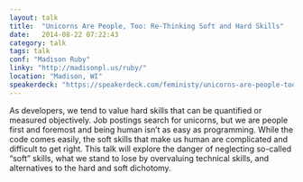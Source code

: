 ```yaml
---
layout: talk
title:  "Unicorns Are People, Too: Re-Thinking Soft and Hard Skills"
date:   2014-08-22 07:22:43
category: talk
tags: talk
conf: "Madison Ruby"
linky: "http://madisonpl.us/ruby/"
location: "Madison, WI"
speakerdeck: "https://speakerdeck.com/feministy/unicorns-are-people-too-re-thinking-soft-and-hard-skills-1"
---
```


As developers, we tend to value hard skills that can be quantified or measured objectively. Job postings search for unicorns, but we are people first and foremost and being human isn’t as easy as programming. While the code comes easily, the soft skills that make us human are complicated and difficult to get right. This talk will explore the danger of neglecting so-called “soft” skills, what we stand to lose by overvaluing technical skills, and alternatives to the hard and soft dichotomy.
